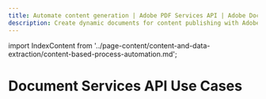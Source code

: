 ```yaml
---
title: Automate content generation | Adobe PDF Services API | Adobe Document Services
description: Create dynamic documents for content publishing with Adobe Document Services. Our PDF Services API helps you create, convert, OCR PDFs and more. Free 6-month trial. Learn more today.
---
```


import IndexContent from '../page-content/content-and-data-extraction/content-based-process-automation.md';


<Hero slots="heading" variant="fullwidth" theme="dark"  customLayout className="herobgImage Hero-Banner" />

# Document Services API Use Cases

<MenuWrapperComponent  slots="content"  repeat="1" theme="lightest" className="Content-Based-Process-Automation"/>

<IndexContent />
